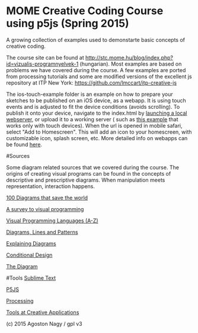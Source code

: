 # MOME Creative Coding Course using p5js (Spring 2015)

A growing collection of examples used to demonstarte basic concepts of creative coding.

The course site can be found at http://stc.mome.hu/blog/index.php?id=vizualis-programnyelvek-1 (hungarian). Most examples are based on problems we have covered during the course. A few examples are ported from processing tutorials and some are modified versions of the excellent js repository at ITP New York: https://github.com/lmccart/itp-creative-js  

The ios-touch-example folder is an example on how to prepare your sketches to be published on an iOS device, as a webapp. It is using touch events and is adjusted to fit the device conditions (avoids scrolling). To publish it onto your device, navigate to the index.html by [launching a local webserver](https://github.com/processing/p5.js/wiki/Local-server), or upload it to a working server ( such as [this example](http://www.binaura.net/stc/tmp/mome/vizprog2015/ios-touch-example/) that works only with touch devices). When the url is opened in mobile safari, select "Add to Homescreen". This will add an icon to your homescreen, with customizable icon, splash screen, etc. More detailed info on webapps can be found [here](http://blog.teamtreehouse.com/optimizing-mobile-web-apps-ios).

#Sources

Some diagram related sources that we covered during the course. The origins of creating visual programs can be found in the concepts of descriptive and prescriptive diagrams. When manipulation meets representation, interaction happens.

[100 Diagrams that save the world](http://www.brainpickings.org/2012/12/21/100-diagrams-that-changed-the-world/)

[A survey to visual programming](http://www.nickerson.to/visprog/CH2/CH2.HTM)

[Visual Programming Languages (A-Z)](http://blog.interfacevision.com/design/design-visual-progarmming-languages-snapshots/)

[Diagrams, Lines and Patterns](http://www.gold.ac.uk/sociology/research-centres/unitofplay/research/diagrams-lines-patterns/)

[Explaining Diagrams](http://vimeo.com/50810215)

[Conditional Design](http://conditionaldesign.org/)

[The Diagram](http://thediagram.com/)

#Tools
[Sublime Text](http://www.sublimetext.com/)

[P5JS](http://p5js.org/)

[Processing](https://processing.org/)

[Tools at Creative Applications](http://www.creativeapplications.net/tools/)


(c) 2015 Agoston Nagy / gpl v3

